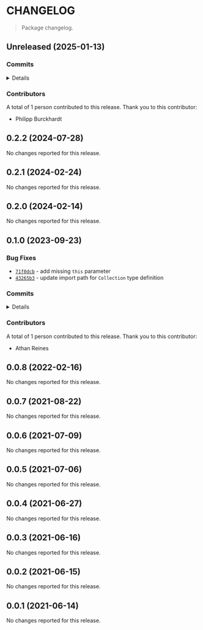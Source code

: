# CHANGELOG

> Package changelog.

<section class="release" id="unreleased">

## Unreleased (2025-01-13)

<section class="commits">

### Commits

<details>

-   [`6e9f42e`](https://github.com/stdlib-js/stdlib/commit/6e9f42e4c912485d9896eaa16c88b70fd3688e97) - **docs:** harmonize list formatting in repl.txt and ensure starting newline _(by Philipp Burckhardt)_
-   [`cadb613`](https://github.com/stdlib-js/stdlib/commit/cadb6131d6ce50338d11757e88e8a910a0367983) - **chore:** update argument documentation styling _(by Philipp Burckhardt)_

</details>

</section>

<!-- /.commits -->

<section class="contributors">

### Contributors

A total of 1 person contributed to this release. Thank you to this contributor:

-   Philipp Burckhardt

</section>

<!-- /.contributors -->

</section>

<!-- /.release -->

<section class="release" id="v0.2.2">

## 0.2.2 (2024-07-28)

No changes reported for this release.

</section>

<!-- /.release -->

<section class="release" id="v0.2.1">

## 0.2.1 (2024-02-24)

No changes reported for this release.

</section>

<!-- /.release -->

<section class="release" id="v0.2.0">

## 0.2.0 (2024-02-14)

No changes reported for this release.

</section>

<!-- /.release -->

<section class="release" id="v0.1.0">

## 0.1.0 (2023-09-23)

<section class="bug-fixes">

### Bug Fixes

-   [`71f0dcb`](https://github.com/stdlib-js/stdlib/commit/71f0dcb8a2fe76df584bfc23b1195d6e55e8557f) - add missing `this` parameter
-   [`43265b3`](https://github.com/stdlib-js/stdlib/commit/43265b30f6843258cfe15b7efd6306220a23c1a9) - update import path for `Collection` type definition

</section>

<!-- /.bug-fixes -->

<section class="commits">

### Commits

<details>

-   [`71f0dcb`](https://github.com/stdlib-js/stdlib/commit/71f0dcb8a2fe76df584bfc23b1195d6e55e8557f) - **fix:** add missing `this` parameter _(by Athan Reines)_
-   [`43265b3`](https://github.com/stdlib-js/stdlib/commit/43265b30f6843258cfe15b7efd6306220a23c1a9) - **fix:** update import path for `Collection` type definition _(by Athan Reines)_

</details>

</section>

<!-- /.commits -->

<section class="contributors">

### Contributors

A total of 1 person contributed to this release. Thank you to this contributor:

-   Athan Reines

</section>

<!-- /.contributors -->

</section>

<!-- /.release -->

<section class="release" id="v0.0.8">

## 0.0.8 (2022-02-16)

No changes reported for this release.

</section>

<!-- /.release -->

<section class="release" id="v0.0.7">

## 0.0.7 (2021-08-22)

No changes reported for this release.

</section>

<!-- /.release -->

<section class="release" id="v0.0.6">

## 0.0.6 (2021-07-09)

No changes reported for this release.

</section>

<!-- /.release -->

<section class="release" id="v0.0.5">

## 0.0.5 (2021-07-06)

No changes reported for this release.

</section>

<!-- /.release -->

<section class="release" id="v0.0.4">

## 0.0.4 (2021-06-27)

No changes reported for this release.

</section>

<!-- /.release -->

<section class="release" id="v0.0.3">

## 0.0.3 (2021-06-16)

No changes reported for this release.

</section>

<!-- /.release -->

<section class="release" id="v0.0.2">

## 0.0.2 (2021-06-15)

No changes reported for this release.

</section>

<!-- /.release -->

<section class="release" id="v0.0.1">

## 0.0.1 (2021-06-14)

No changes reported for this release.

</section>

<!-- /.release -->

